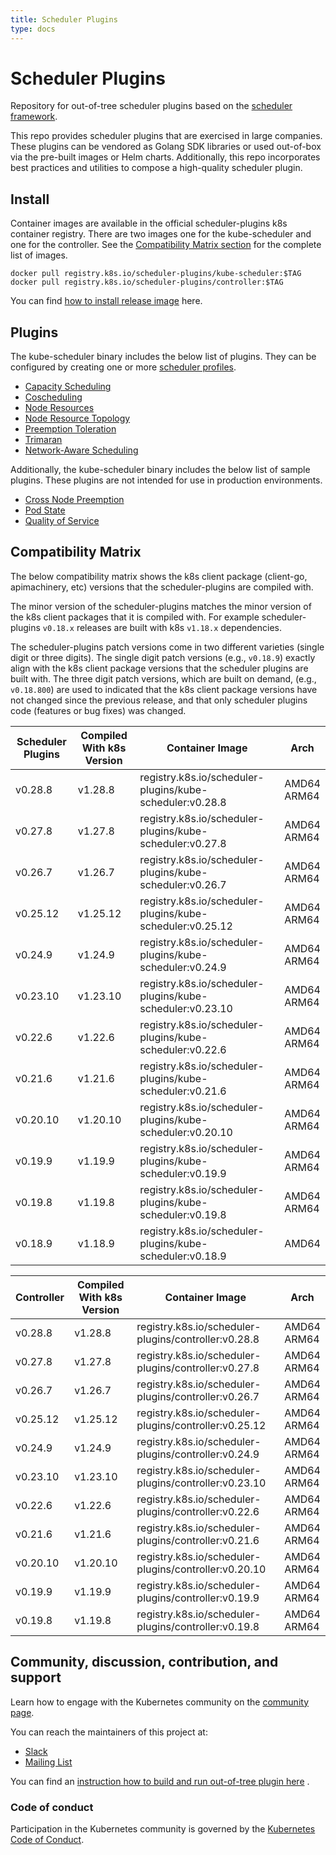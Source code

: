 ```yaml
---
title: Scheduler Plugins
type: docs
---
```


# Scheduler Plugins

Repository for out-of-tree scheduler plugins based on the [scheduler framework](https://kubernetes.io/docs/concepts/scheduling-eviction/scheduling-framework/).

This repo provides scheduler plugins that are exercised in large companies.
These plugins can be vendored as Golang SDK libraries or used out-of-box via the pre-built images or Helm charts.
Additionally, this repo incorporates best practices and utilities to compose a high-quality scheduler plugin.

## Install

Container images are available in the official scheduler-plugins k8s container registry. There are two images one
for the kube-scheduler and one for the controller. See the [Compatibility Matrix section](#compatibility-matrix)
for the complete list of images.

```shell
docker pull registry.k8s.io/scheduler-plugins/kube-scheduler:$TAG
docker pull registry.k8s.io/scheduler-plugins/controller:$TAG
```

You can find [how to install release image](docs/user-guide/installation.md) here.

## Plugins

The kube-scheduler binary includes the below list of plugins. They can be configured by creating one or more
[scheduler profiles](https://kubernetes.io/docs/reference/scheduling/config/#multiple-profiles).

* [Capacity Scheduling](docs/plugins/capacity-scheduling.md)
* [Coscheduling](docs/plugins/coscheduling.md)
* [Node Resources](docs/plugins/noderesources.md)
* [Node Resource Topology](docs/plugins/noderesourcetopology.md)
* [Preemption Toleration](docs/plugins/preemptiontoleration.md)
* [Trimaran](docs/plugins/trimaran.md)
* [Network-Aware Scheduling](docs/plugins/networkaware.md)

Additionally, the kube-scheduler binary includes the below list of sample plugins. These plugins are not intended for use in production
environments.

* [Cross Node Preemption](docs/plugins/crossnodepreemption.md)
* [Pod State](docs/plugins/podstate.md)
* [Quality of Service](docs/plugins/qos.md)

## Compatibility Matrix

The below compatibility matrix shows the k8s client package (client-go, apimachinery, etc) versions
that the scheduler-plugins are compiled with.

The minor version of the scheduler-plugins matches the minor version of the k8s client packages that
it is compiled with. For example scheduler-plugins `v0.18.x` releases are built with k8s `v1.18.x`
dependencies.

The scheduler-plugins patch versions come in two different varieties (single digit or three digits).
The single digit patch versions (e.g., `v0.18.9`) exactly align with the k8s client package
versions that the scheduler plugins are built with. The three digit patch versions, which are built
on demand, (e.g., `v0.18.800`) are used to indicated that the k8s client package versions have not
changed since the previous release, and that only scheduler plugins code (features or bug fixes) was
changed.

| Scheduler Plugins | Compiled With k8s Version | Container Image                                           | Arch           |
|-------------------|---------------------------|-----------------------------------------------------------|----------------|
| v0.28.8           | v1.28.8                   | registry.k8s.io/scheduler-plugins/kube-scheduler:v0.28.8  | AMD64<br>ARM64 |
| v0.27.8           | v1.27.8                   | registry.k8s.io/scheduler-plugins/kube-scheduler:v0.27.8  | AMD64<br>ARM64 |
| v0.26.7           | v1.26.7                   | registry.k8s.io/scheduler-plugins/kube-scheduler:v0.26.7  | AMD64<br>ARM64 |
| v0.25.12          | v1.25.12                  | registry.k8s.io/scheduler-plugins/kube-scheduler:v0.25.12 | AMD64<br>ARM64 |
| v0.24.9           | v1.24.9                   | registry.k8s.io/scheduler-plugins/kube-scheduler:v0.24.9  | AMD64<br>ARM64 |
| v0.23.10          | v1.23.10                  | registry.k8s.io/scheduler-plugins/kube-scheduler:v0.23.10 | AMD64<br>ARM64 |
| v0.22.6           | v1.22.6                   | registry.k8s.io/scheduler-plugins/kube-scheduler:v0.22.6  | AMD64<br>ARM64 |
| v0.21.6           | v1.21.6                   | registry.k8s.io/scheduler-plugins/kube-scheduler:v0.21.6  | AMD64<br>ARM64 |
| v0.20.10          | v1.20.10                  | registry.k8s.io/scheduler-plugins/kube-scheduler:v0.20.10 | AMD64<br>ARM64 |
| v0.19.9           | v1.19.9                   | registry.k8s.io/scheduler-plugins/kube-scheduler:v0.19.9  | AMD64<br>ARM64 |
| v0.19.8           | v1.19.8                   | registry.k8s.io/scheduler-plugins/kube-scheduler:v0.19.8  | AMD64<br>ARM64 |
| v0.18.9           | v1.18.9                   | registry.k8s.io/scheduler-plugins/kube-scheduler:v0.18.9  | AMD64          |

| Controller | Compiled With k8s Version | Container Image                                       | Arch           |
|------------|---------------------------|-------------------------------------------------------|----------------|
| v0.28.8    | v1.28.8                   | registry.k8s.io/scheduler-plugins/controller:v0.28.8  | AMD64<br>ARM64 |
| v0.27.8    | v1.27.8                   | registry.k8s.io/scheduler-plugins/controller:v0.27.8  | AMD64<br>ARM64 |
| v0.26.7    | v1.26.7                   | registry.k8s.io/scheduler-plugins/controller:v0.26.7  | AMD64<br>ARM64 |
| v0.25.12   | v1.25.12                  | registry.k8s.io/scheduler-plugins/controller:v0.25.12 | AMD64<br>ARM64 |
| v0.24.9    | v1.24.9                   | registry.k8s.io/scheduler-plugins/controller:v0.24.9  | AMD64<br>ARM64 |
| v0.23.10   | v1.23.10                  | registry.k8s.io/scheduler-plugins/controller:v0.23.10 | AMD64<br>ARM64 |
| v0.22.6    | v1.22.6                   | registry.k8s.io/scheduler-plugins/controller:v0.22.6  | AMD64<br>ARM64 |
| v0.21.6    | v1.21.6                   | registry.k8s.io/scheduler-plugins/controller:v0.21.6  | AMD64<br>ARM64 |
| v0.20.10   | v1.20.10                  | registry.k8s.io/scheduler-plugins/controller:v0.20.10 | AMD64<br>ARM64 |
| v0.19.9    | v1.19.9                   | registry.k8s.io/scheduler-plugins/controller:v0.19.9  | AMD64<br>ARM64 |
| v0.19.8    | v1.19.8                   | registry.k8s.io/scheduler-plugins/controller:v0.19.8  | AMD64<br>ARM64 |

## Community, discussion, contribution, and support

Learn how to engage with the Kubernetes community on the [community page](http://kubernetes.io/community/).

You can reach the maintainers of this project at:

- [Slack](https://kubernetes.slack.com/messages/sig-scheduling)
- [Mailing List](https://groups.google.com/forum/#!forum/kubernetes-sig-scheduling)

You can find an [instruction how to build and run out-of-tree plugin here](docs/user-guide/develop.md) .

### Code of conduct

Participation in the Kubernetes community is governed by the [Kubernetes Code of Conduct](https://github.com/kubernetes-sigs/scheduler-plugins/tree/master/code-of-conduct.md).
